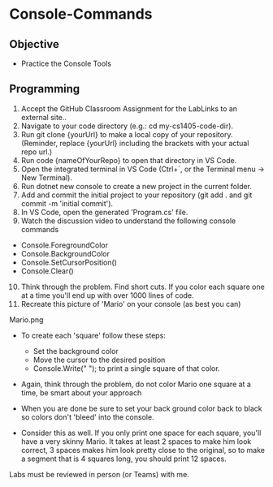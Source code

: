 # Console-Commands
## Objective

- Practice the Console Tools
  
## Programming

1. Accept the GitHub Classroom Assignment for the LabLinks to an external site..
2. Navigate to your code directory (e.g.: cd my-cs1405-code-dir).
3. Run git clone {yourUrl} to make a local copy of your repository. (Reminder, replace {yourUrl} including the brackets with your actual repo url.)
4. Run code {nameOfYourRepo} to open that directory in VS Code.
5. Open the integrated terminal in VS Code (Ctrl+`, or the Terminal menu -> New Terminal).
6. Run dotnet new console to create a new project in the current folder.
7. Add and commit the initial project to your repository (git add . and git commit -m 'initial commit').
8. In VS Code, open the generated 'Program.cs' file.
9. Watch the discussion video to understand the following console commands
  - Console.ForegroundColor
  - Console.BackgroundColor
  - Console.SetCursorPosition()
  - Console.Clear()
10. Think through the problem. Find short cuts. If you color each square one at a time you'll end up with over 1000 lines of code. 
11. Recreate this picture of 'Mario' on your console (as best you can) 

Mario.png

- To create each 'square' follow these steps:
  - Set the background color
  - Move the cursor to the desired position
  - Console.Write(" "); to print a single square of that color. 

- Again, think through the problem, do not color Mario one square at a time, be smart about your approach
- When you are done be sure to set your back ground color back to black so colors don't 'bleed' into the console.
- Consider this as well.  If you only print one space for each square, you'll have a very skinny Mario. It takes at least 2 spaces to make him look correct, 3 spaces makes him look pretty close to the original, so to make a segment that is 4 squares long, you should print 12 spaces. 

 

Labs must be reviewed in person (or Teams) with me. 
